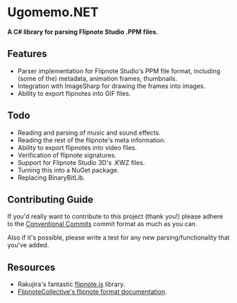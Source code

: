 # Ugomemo.NET
**A C# library for parsing Flipnote Studio .PPM files.**

## Features
* Parser implementation for Flipnote Studio's PPM file format, including (some of the) metadata, animation frames, thumbnails.
* Integration with ImageSharp for drawing the frames into images.
* Ability to export flipnotes into GIF files.

## Todo
* Reading and parsing of music and sound effects.
* Reading the rest of the flipnote's meta information.
* Ability to export flipnotes into video files.
* Verification of flipnote signatures.
* Support for Flipnote Studio 3D's .KWZ files.
* Turning this into a NuGet package.
* Replacing BinaryBitLib.

## Contributing Guide
If you'd really want to contribute to this project (thank you!) please adhere to the [Conventional Commits](https://www.conventionalcommits.org/en/v1.0.0/) commit format as much as you can. 

Also if it's possible, please write a test for any new parsing/functionality that you've added.

## Resources

* Rakujira's fantastic [flipnote.js](https://github.com/jaames/flipnote.js) library.
* [FlipnoteCollective's flipnote format documentation](https://github.com/Flipnote-Collective/flipnote-studio-3d-docs/).